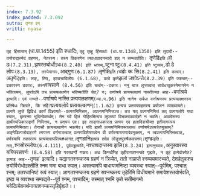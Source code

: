 ```yaml
---
index: 7.3.92
index_padded: 7.3.092
sutra: तृणह इम्
vritti: nyasa

---
```

`तृह हिंसायाम्` (धा.पा.1455) इति रुधादिः, `तृहू तृब्हू हिंसार्थाः (धा.पा.1348,1350) इति तुदादी--तयोराद्यस्येदं ग्रहणम्, नेतरस्य। तस्य विकरणेन व्यवधावादनन्तरो हल् न सम्भवतीति। `तृणेढि` इति। `हो ढः` (7.2.31), `झषस्तथोर्धोऽधः` (8.2.40) इति धत्वम्, `ष्टुना ष्टुः` (8.4.41) इति ष्टुत्वम्, `ढो ढे लोपः` (8.3.13), तस्येमागमः, `आद्गुणः` (6.1.87)। `तृणेक्षि` इति। `धढोः कः सि` (8.2.41) इति कत्वम्। `अतृणेट्` इति। लङ्, तिप्, हल्ङ्यादिलोपः (6.1.68), ढत्वे कृते `झलां जशोऽन्ते` (8.2.39) इति जश्त्वम्--ढकारस्य डकारः, तस्य `वावसाने` (8.4.56) इति चर्त्वम्--टकारः।
ननु चात्र लुप्तत्वात् सार्वधातुकस्येमागमेन न भवितव्यम्, लुप्तोऽपि तत्र प्रत्ययलक्षणेन भविष्यतीति चेत्? न; वर्णाश्रये प्रत्ययलक्षणं नास्तीत्यत आह--`वर्णाश्रये` इत्यादि। एवं मन्यते--`वर्णाश्रये नास्ति प्रत्ययलक्षणम्` (व्या.प.96) इति नानेन सर्वधा वर्णाश्रयस्य प्रत्ययलक्षणस्य प्रतिषेधः क्रियते, किं तर्हि? `प्रत्ययलोपे प्रत्ययलक्षणम्` (1.1.62) इत्यत्र प्रतययग्रहणस्य प्रयोजनं व्याख्यायते। प्रत्यये लुप्ते द्विविधं कार्यं विज्ञायते--प्रत्ययनिमित्तम्, अप्रत्ययनिमित्तञ्च। तत्र यत् प्रत्ययनिमित्तं तत् प्रत्ययलोपे यथा स्यात्, इतरन्मा भूदित्येवमर्थम्। तेन गवे हितं गोहितमित्यत्र लुप्तायां विभक्ताववादेशो न भवति। अवादेशस्य ह्यचीत्यधिकाराद्वर्णो निमित्तम्, न प्रतयय एव। इह त्वङ्गाधकारात् प्रत्यय एव हलादिराश्रीयत इतीमागमस्य प्रत्ययनिमित्तता। तेनासौ प्रत्ययलक्षणेन भवत्येव। यदि ह्यसौ प्रत्ययनिमित्तस्तत्कथं वर्णाश्रयेऽपयत्रेतयुक्तम्? अतृणेडित्यत्रोदाहरणे त्ययस्य वर्णमात्रत्वात् प्रत्ययविशेषणत्वेन वी वर्णस्याश्रयणादेवमुक्तम्, न त्वप्रत्ययनिमित्तत्वात्, वर्णस्यापि तकारस्य प्रत्ययत्वापरित्य#आगत्। `तृणहानि` इत्यत्र तदेव लोडुत्तपुरुषैकवचनम्। `तृण्ढः` इति। तस्, `श्नसोरन्लोपः` (6.4.111), पूर्ववड्ढत्वादि, `नश्चापदान्तस्य झलि` (8.3.24) इत्यनुस्वारः, `अनुस्वारस्य ययिपरसवर्णः` (8.4.58) इति परसवर्णो णकरः।
अथ किमर्थमिह तृहीरागतश्नम्को गृह्यते, न तृह इत्येवोच्येत? इत्याह आह--`तृणह` इत्यादि। यद्यागतश्नम्कस्य ग्रहणं न क्रियेत, ततो नाप्राप्ते श्नम्ययमारभ्यते, देशहेतुकश्च तयोर्विरोधोऽस्तीति श्नम णमा बाधा स्यात्। असत्यामपि बाधायामनिष्टा व्यवस्था स्यात्--पूर्वमिम्, पश्चात् श्नम्; ततश्चानिष्टं रूपं स्यात्। आगतश्नम्कस्य ग्रहणे सश्नम्कस्य तृहेरिमि विधीयमाने समावेशस्तयोर्भवति, इष्टा च व्यवश्था सम्पद्यते--पूर्व श्नम्, पश्चादिम्; तस्मात् श्नमि कृते सतीमागमो भवेदित्येवमर्थमागतश्नम्कस्तृहिर्ग्रृह्यते।।